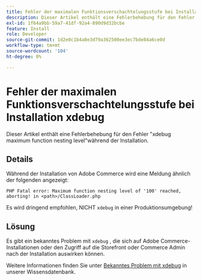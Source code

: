 ```yaml
---
title: Fehler der maximalen Funktionsverschachtelungsstufe bei Installation xdebug
description: Dieser Artikel enthält eine Fehlerbehebung für den Fehler "xdebug maximum function nesting level"während der Installation.
exl-id: 1f64a9bb-59a7-41df-92a4-890d9d32bcbe
feature: Install
role: Developer
source-git-commit: 1d2e0c1b4a8e3d79a362500ee3ec7bde84a6ce0d
workflow-type: tm+mt
source-wordcount: '104'
ht-degree: 0%

---
```


# Fehler der maximalen Funktionsverschachtelungsstufe bei Installation xdebug

Dieser Artikel enthält eine Fehlerbehebung für den Fehler &quot;xdebug maximum function nesting level&quot;während der Installation.

## Details

Während der Installation von Adobe Commerce wird eine Meldung ähnlich der folgenden angezeigt:

`PHP Fatal error: Maximum function nesting level of '100' reached, aborting! in <path>/ClassLoader.php`

Es wird dringend empfohlen, NICHT `xdebug` in einer Produktionsumgebung!

## Lösung

Es gibt ein bekanntes Problem mit `xdebug` , die sich auf Adobe Commerce-Installationen oder den Zugriff auf die Storefront oder Commerce Admin nach der Installation auswirken können.

Weitere Informationen finden Sie unter [Bekanntes Problem mit xdebug](/help/troubleshooting/miscellaneous/known-issues-that-affect-installation.md) in unserer Wissensdatenbank.
